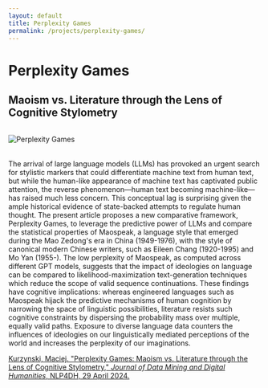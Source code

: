 ```yaml
---
layout: default
title: Perplexity Games
permalink: /projects/perplexity-games/
---
```


# Perplexity Games

## Maoism vs. Literature through the Lens of Cognitive Stylometry

<img src="/qhchina/projects/perplexity-games/main.png" alt="Perplexity Games" style="max-width: 100%; height: auto; margin: 2rem auto; display: block;">

The arrival of large language models (LLMs) has provoked an urgent search for stylistic markers that could differentiate machine text from human text, but while the human-like appearance of machine text has captivated public attention, the reverse phenomenon—human text becoming machine-like—has raised much less concern. This conceptual lag is surprising given the ample historical evidence of state-backed attempts to regulate human thought. The present article proposes a new comparative framework, Perplexity Games, to leverage the predictive power of LLMs and compare the statistical properties of Maospeak, a language style that emerged during the Mao Zedong's era in China (1949-1976), with the style of canonical modern Chinese writers, such as Eileen Chang (1920-1995) and Mo Yan (1955-). The low perplexity of Maospeak, as computed across different GPT models, suggests that the impact of ideologies on language can be compared to likelihood-maximization text-generation techniques which reduce the scope of valid sequence continuations. These findings have cognitive implications: whereas engineered languages such as Maospeak hijack the predictive mechanisms of human cognition by narrowing the space of linguistic possibilities, literature resists such cognitive constraints by dispersing the probability mass over multiple, equally valid paths. Exposure to diverse language data counters the influences of ideologies on our linguistically mediated perceptions of the world and increases the perplexity of our imaginations.

[Kurzynski, Maciej. "Perplexity Games: Maoism vs. Literature through the Lens of Cognitive Stylometry," *Journal of Data Mining and Digital Humanities*, NLP4DH, 29 April 2024.](https://jdmdh.episciences.org/13429)